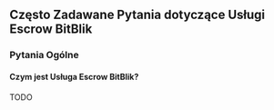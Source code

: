 ## Często Zadawane Pytania dotyczące Usługi Escrow BitBlik

### Pytania Ogólne

#### Czym jest Usługa Escrow BitBlik?
TODO